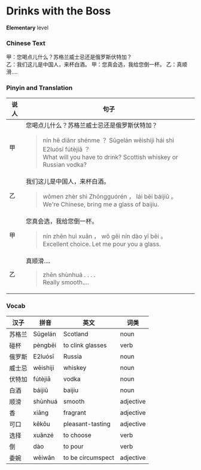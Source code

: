 # Drinks with the Boss
**Elementary** level
### Chinese Text
甲：您喝点儿什么？苏格兰威士忌还是俄罗斯伏特加？<br />乙：我们这儿是中国人，来杯白酒。
甲：您真会选，我给您倒一杯。
乙：真顺滑....

### Pinyin and Translation
|说人|句子|
|----|----|
|甲|您喝点儿什么？苏格兰威士忌还是俄罗斯伏特加？<blockquote>nín hē diǎnr shénme ？ Sūgelán wēishiji hái shì E2luósī fútèjiā ？<br />What will you have to drink? Scottish whiskey or Russian vodka?</blockquote>|
|乙|我们这儿是中国人，来杯白酒。<blockquote>wǒmen zhèr shì Zhōngguórén ， lái bēi báijiǔ 。<br />We're Chinese, bring me a glass of baijiu.</blockquote>|
|甲|您真会选，我给您倒一杯。<blockquote>nín zhēn huì xuǎn ， wǒ gěi nín dào yī bēi 。<br />Excellent choice. Let me pour you a glass.</blockquote>|
|乙|真顺滑....<blockquote>zhēn shùnhuá . . . .<br />Really smooth....</blockquote>|
### Vocab
|汉子|拼音|英文|词类|
|----|----|----|----|
|苏格兰|Sūgelán|Scotland|noun|
|碰杯|pèngbēi|to clink glasses|verb|
|俄罗斯|E2luósī|Russia|noun|
|威士忌|wēishiji|whiskey|noun|
|伏特加|fútèjiā|vodka|noun|
|白酒|báijiǔ|baijiu|noun|
|顺滑|shùnhuá|smooth|adjective|
|香|xiāng|fragrant|adjective|
|可口|kěkǒu|pleasant-tasting|adjective|
|选择|xuǎnzé|to choose|verb|
|倒|dào|to pour|verb|
|委婉|wěiwǎn|to be circumspect|adjective|